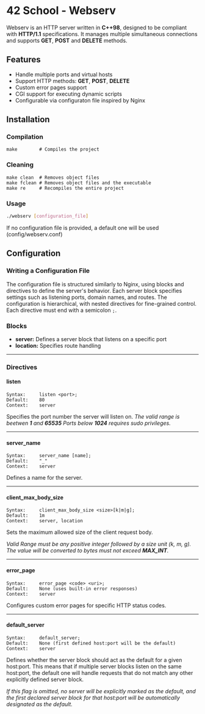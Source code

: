 # 42 School - Webserv

Webserv is an HTTP server written in __C++98__, designed to be compliant with __HTTP/1.1__ specifications. It manages multiple simultaneous connections and supports __GET__, __POST__ and __DELETE__ methods.

## Features
- Handle multiple ports and virtual hosts
- Support HTTP methods: __GET__, __POST__, __DELETE__
- Custom error pages support
- CGI support for executing dynamic scripts
- Configurable via configuraton file inspired by Nginx

## Installation
### Compilation

```make
make		# Compiles the project
```

### Cleaning
```make
make clean	# Removes object files
make fclean	# Removes object files and the executable
make re 	# Recompiles the entire project
```

### Usage
```sh
./webserv [configuration_file]
```
If no configuration file is provided, a default one will be used (config/webserv.conf)

## Configuration
### Writing a Configuration File
The configuration file is structured similarly to Nginx, using blocks and directives to define the server's behavior. Each server block specifies settings such as listening ports, domain names, and routes. The configuration is hierarchical, with nested directives for fine-grained control.
Each directive must end with a semicolon `;`.

### Blocks
- __server:__ Defines a server block that listens on a specific port
- __location:__ Specifies route handling
---
### Directives
#### listen
```
Syntax:		listen <port>;
Default:	80
Context: 	server
```
Specifies the port number the server will listen on.
_The valid range is beetwen __1__ and __65535__ Ports below __1024__ requires sudo privileges._

---
#### server_name
```
Syntax:		server_name [name];
Default:	"_"
Context: 	server
```
Defines a name for the server.

---
#### client_max_body_size
```
Syntax:		client_max_body_size <size>[k|m|g];
Default:	1m
Context: 	server, location
```
Sets the maximum allowed size of the client request body.

_Valid Range must be any positive integer followed by a size unit (k, m, g). The value will be converted to bytes must not exceed __MAX_INT__._

---
#### error_page
```
Syntax:		error_page <code> <uri>;
Default:	None (uses built-in error responses)
Context: 	server
```
Configures custom error pages for specific HTTP status codes.

---
#### default_server
```
Syntax:		default_server;
Default:	None (first defined host:port will be the default)
Context: 	server
```
Defines whether the server block should act as the default for a given host:port. This means that if multiple server blocks listen on the same host:port, the default one will handle requests that do not match any other explicitly defined server block.

_If this flag is omitted, no server will be explicitly marked as the default, and the first declared server block for that host:port will be automatically designated as the default._
